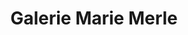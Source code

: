 ---
title: "Galerie Marie Merle"
url: /saint-jean-de-luz/galerie-marie-merle/
shop: Antiquitäten
---